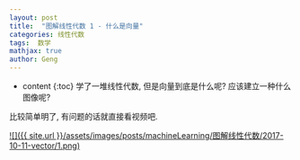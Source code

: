 ```yaml
---
layout: post
title:  "图解线性代数 1 - 什么是向量"
categories: 线性代数
tags:  数学
mathjax: true
author: Geng
---
```


* content
{:toc}
学了一堆线性代数, 但是向量到底是什么呢? 应该建立一种什么图像呢?

比较简单明了, 有问题的话就直接看视频吧.





[![]({{ site.url }}/assets/images/posts/machineLearning/图解线性代数/2017-10-11-vector/1.png)](https://www.bilibili.com/video/av5987715/)


